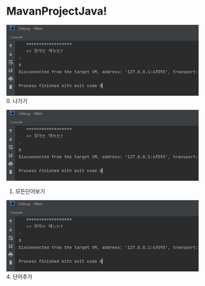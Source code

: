 # MavanProjectJava!
![alt text](https://github.com/Kanghoon1204/MavanProjectJava/blob/master/ScreenShot/0.%20%EB%82%98%EA%B0%80%EA%B8%B0.jpg)
0. 나가기

![alt text](https://github.com/Kanghoon1204/MavanProjectJava/blob/master/ScreenShot/0.%20%EB%82%98%EA%B0%80%EA%B8%B0.jpg)
1. 모든단어보기

![alt text](https://github.com/Kanghoon1204/MavanProjectJava/blob/master/ScreenShot/0.%20%EB%82%98%EA%B0%80%EA%B8%B0.jpg)
4. 단어추가

